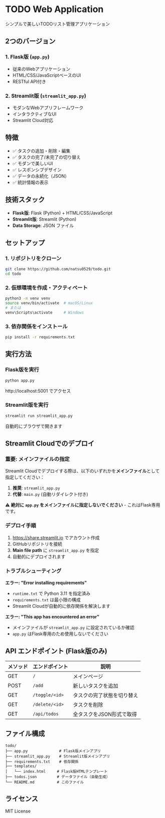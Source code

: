 # TODO Web Application

シンプルで美しいTODOリスト管理アプリケーション

## 2つのバージョン

### 1. Flask版 (`app.py`)
- 従来のWebアプリケーション
- HTML/CSS/JavaScriptベースのUI
- RESTful API付き

### 2. Streamlit版 (`streamlit_app.py`)  
- モダンなWebアプリフレームワーク
- インタラクティブなUI
- Streamlit Cloud対応

## 特徴

- ✅ タスクの追加・削除・編集
- ✅ タスクの完了/未完了の切り替え
- ✅ モダンで美しいUI
- ✅ レスポンシブデザイン
- ✅ データの永続化（JSON）
- ✅ 統計情報の表示

## 技術スタック

- **Flask版**: Flask (Python) + HTML/CSS/JavaScript
- **Streamlit版**: Streamlit (Python)
- **Data Storage**: JSON ファイル

## セットアップ

### 1. リポジトリをクローン

```bash
git clone https://github.com/natsu0529/todo.git
cd todo
```

### 2. 仮想環境を作成・アクティベート

```bash
python3 -m venv venv
source venv/bin/activate  # macOS/Linux
# または
venv\Scripts\activate     # Windows
```

### 3. 依存関係をインストール

```bash
pip install -r requirements.txt
```

## 実行方法

### Flask版を実行

```bash
python app.py
```

http://localhost:5001 でアクセス

### Streamlit版を実行

```bash
streamlit run streamlit_app.py
```

自動的にブラウザで開きます

## Streamlit Cloudでのデプロイ

### 重要: メインファイルの指定

Streamlit Cloudでデプロイする際は、以下のいずれかを**メインファイル**として指定してください：

1. **推奨**: `streamlit_app.py` 
2. **代替**: `main.py` (自動リダイレクト付き)

⚠️ **絶対に `app.py` をメインファイルに指定しないでください** - これはFlask専用です。

### デプロイ手順

1. https://share.streamlit.io でアカウント作成
2. GitHubリポジトリを接続
3. **Main file path** に `streamlit_app.py` を指定
4. 自動的にデプロイされます

### トラブルシューティング

**エラー: "Error installing requirements"**
- `runtime.txt` で Python 3.11 を指定済み
- `requirements.txt` は最小限の構成
- Streamlit Cloudが自動的に依存関係を解決します

**エラー: "This app has encountered an error"**
- メインファイルが `streamlit_app.py` に設定されているか確認
- `app.py` はFlask専用のため使用しないでください

## API エンドポイント (Flask版のみ)

| メソッド | エンドポイント | 説明 |
|---------|------------|------|
| GET | `/` | メインページ |
| POST | `/add` | 新しいタスクを追加 |
| GET | `/toggle/<id>` | タスクの完了状態を切り替え |
| GET | `/delete/<id>` | タスクを削除 |
| GET | `/api/todos` | 全タスクをJSON形式で取得 |

## ファイル構成

```
todo/
├── app.py              # Flask版メインアプリ
├── streamlit_app.py    # Streamlit版メインアプリ
├── requirements.txt    # 依存関係
├── templates/
│   └── index.html     # Flask版HTMLテンプレート
├── todos.json         # データファイル（自動生成）
└── README.md          # このファイル
```

## ライセンス

MIT License
